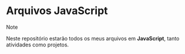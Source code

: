  # Arquivos JavaScript

> [!NOTE]
> Neste repositório estarão todos os meus arquivos em <b>JavaScript</b>, tanto atividades como projetos.



